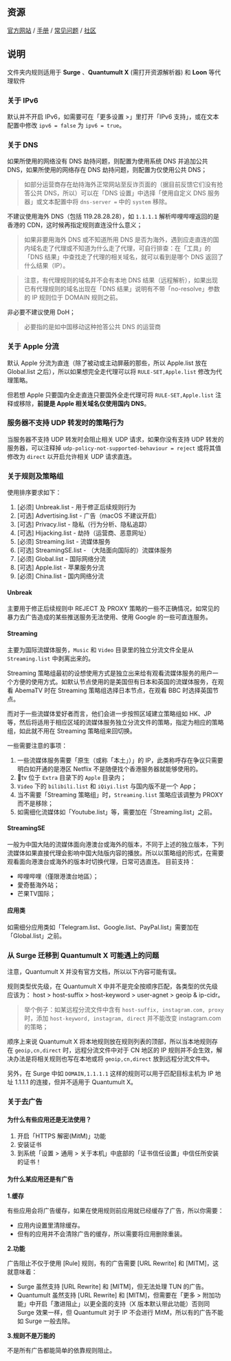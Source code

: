 ## 资源

[官方网站](https://nssurge.com/) / [手册](http://manual.nssurge.com/) / [常见问题](https://nssurge.zendesk.com/) / [社区](https://community.nssurge.com/)

## 说明

文件夹内规则适用于 **Surge** 、**Quantumult X** (需打开资源解析器) 和 **Loon** 等代理软件

### 关于 IPv6

默认并不开启 IPv6，如需要可在「更多设置 >」里打开「IPv6 支持」，或在文本配置中修改 `ipv6 = false` 为 `ipv6 = true`。

### 关于 DNS

如果所使用的网络没有 DNS 劫持问题，则配置为使用系统 DNS 并追加公共 DNS，如果所使用的网络存在 DNS 劫持问题，则配置为仅使用公共 DNS；

> 如部分运营商存在劫持海外正常网站至反诈页面的（据目前反馈它们没有抢答公共 DNS，所以）可以在「DNS 设置」中选择「使用自定义 DNS 服务器」或文本配置中将 `dns-server =` 中的 `system` 移除。

不建议使用海外 DNS（包括 119.28.28.28），如 `1.1.1.1` 解析哔哩哔哩返回的是香港的 CDN，这时候再指定规则直连没什么意义；

> 如果非要用海外 DNS 或不知道所用 DNS 是否为海外，遇到应走直连的国内域名走了代理或不知道为什么走了代理，可自行排查：在「工具」的「DNS 结果」中查找走了代理的相关域名，就可以看到是哪个 DNS 返回了什么结果（IP）。

> 注意，有代理规则的域名并不会有本地 DNS 结果（远程解析），如果出现已有代理规则的域名出现在「DNS 结果」说明有不带「no-resolve」参数的 IP 规则位于 DOMAIN 规则之前。

非必要不建议使用 DoH；

> 必要指的是如中国移动这种抢答公共 DNS 的运营商

### 关于 Apple 分流

默认 Apple 分流为直连（除了被动或主动屏蔽的那些，所以 Apple.list 放在 Global.list 之后），所以如果想完全走代理可以将 `RULE-SET,Apple.list` 修改为代理策略。

但若想 Apple 只要国内全走直连只要国外全走代理可将 `RULE-SET,Apple.list` 注释或移除，**前提是 Apple 相关域名仅使用国内 DNS**。

### 服务器不支持 UDP 转发时的策略行为

当服务器不支持 UDP 转发时会阻止相关 UDP 请求，如果你没有支持 UDP 转发的服务器，可以注释掉 `udp-policy-not-supported-behaviour = reject` 或将其值修改为 `direct` 以开启允许相关 UDP 请求直连。

### 关于规则及策略组

使用排序要求如下：

1. [必须] Unbreak.list - 用于修正后续规则行为
2. [可选] Advertising.list - 广告（macOS 不建议开启）
3. [可选] Privacy.list - 隐私（行为分析、隐私追踪）
4. [可选] Hijacking.list - 劫持（运营商、恶意网址）
5. [必须] Streaming.list - 流媒体服务
6. [可选] StreamingSE.list - （大陆面向国际的）流媒体服务
7. [必须] Global.list - 国际网络分流
8. [可选] Apple.list - 苹果服务分流
9. [必须] China.list - 国内网络分流

#### Unbreak

主要用于修正后续规则中 REJECT 及 PROXY 策略的一些不正确情况，如常见的暴力去广告造成的某些推送服务无法使用、使用 Google 的一些可直连服务。

#### Streaming

主要为国际流媒体服务，`Music` 和 `Video` 目录里的独立分流文件全是从 `Streaming.list` 中剥离出来的。

Streaming 策略组最初的设想使用方式是独立出来给有观看流媒体服务的用户一个方便的使用方式。如默认节点使用的是美国但有日本和英国的流媒体服务，在观看 AbemaTV 时在 Streaming 策略组选择日本节点，在观看 BBC 时选择英国节点。

而对于一些流媒体爱好者而言，他们会进一步按照区域建立策略组如 HK、JP 等，然后将适用于相应区域的流媒体服务独立分流文件的策略，指定为相应的策略组，如此就不用在 Streaming 策略组来回切换。

一些需要注意的事项：

1. 一些流媒体服务需要「原生（或称「本土」）」的 IP，此类称呼存在争议只需要明白如开通的是港区 Netflix 不是随便找个香港服务器就能够使用的。
2. tv 位于 `Extra` 目录下的 `Apple` 目录内；
3. `Video` 下的 `bilibili.list` 和 `iQiyi.list` 与国内版不是一个 App；
4. 当不需要「Streaming 策略组」时，`Streaming.list` 策略应该调整为 PROXY 而不是移除；
5. 如需细化流媒体如「Youtube.list」等，需要加在「Streaming.list」之前。

#### StreamingSE

一般为中国大陆的流媒体面向港澳台或海外的版本，不同于上述的独立版本，下列流媒体如果直接代理会影响中国大陆版内容的播放。所以以策略组的形式，在需要观看面向港澳台或海外的版本时切换代理，日常可选直连。
目前支持：

- 哔哩哔哩（僅限港澳台地區）；
- 愛奇藝海外站；
- 芒果TV国际；

#### 应用类

如需细分应用类如「Telegram.list、Google.list、PayPal.list」需要加在「Global.list」之前。

### 从 Surge 迁移到 Quantumult X 可能遇上的问题

注意，Quantumult X 并没有官方文档，所以以下内容可能有误。

规则类型优先级，在 Quantumult X 中并不是完全按顺序匹配，各类型的优先级应该为： host > host-suffix > host-keyword > user-agnet > geoip & ip-cidr。

> 举个例子：如某远程分流文件中含有 `host-suffix, instagram.com, proxy` 时，添加 `host-keyword, instagram, direct` 并不能改变 instagram.com 的策略；

顺序上来说 Quantumult X 将本地规则放在规则列表的顶部，所以当本地规则存在 `geoip,cn,direct` 时，远程分流文件中对于 CN 地区的 IP 规则并不会生效，解决办法是将相关规则也写在本地或将 `geoip,cn,direct` 放到远程分流文件中。

另外，在 Surge 中如 `DOMAIN,1.1.1.1` 这样的规则可以用于匹配目标主机为 IP 地址 1.1.1.1 的连接，但并不适用于 Quantumult X。

### 关于去广告

#### 为什么有些应用还是无法使用？

1. 开启「HTTPS 解密(MitM)」功能
2. 安装证书
3. 到系统「设置 > 通用 > 关于本机」中底部的「证书信任设置」中信任所安装的证书！

#### 为什么某应用还是有广告

**1.缓存**

有些应用会将广告缓存，如果在使用规则前应用就已经缓存了广告，所以你需要：
- 应用内设置里清除缓存。
- 但有的应用并不会清除广告的缓存，所以需要将应用删除重装。

**2.功能**

广告阻止不仅于使用 [Rule] 规则，有的广告需要 [URL Rewrite] 和 [MITM]，这就意味着：
- Surge 虽然支持 [URL Rewrite] 和 [MITM]，但无法处理 TUN 的广告。
- Quantumult 虽然支持 [URL Rewrite] 和 [MITM]，但需要在「更多 > 附加功能」中开启「激进阻止」以更全面的支持（X 版本默认带此功能）否则同 Surge 效果一样，但 Quantumult 对于 IP 不会进行 MitM，所以有的广告不能如 Surge 一般去除。

**3.规则不是万能的**

不是所有广告都能简单的依靠规则阻止。
